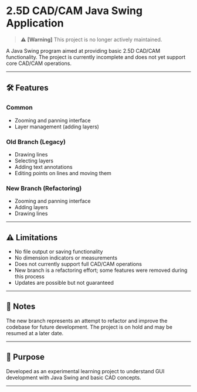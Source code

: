 # 2.5D CAD/CAM Java Swing Application

> ⚠️ **[Warning]** This project is no longer actively maintained.

A Java Swing program aimed at providing basic 2.5D CAD/CAM functionality. The project is currently incomplete and does not yet support core CAD/CAM operations.

---

## 🛠️ Features

### Common
- Zooming and panning interface
- Layer management (adding layers)

### Old Branch (Legacy)
- Drawing lines
- Selecting layers
- Adding text annotations
- Editing points on lines and moving them

### New Branch (Refactoring)
- Zooming and panning interface
- Adding layers
- Drawing lines

---

## ⚠️ Limitations

- No file output or saving functionality
- No dimension indicators or measurements
- Does not currently support full CAD/CAM operations
- New branch is a refactoring effort; some features were removed during this process
- Updates are possible but not guaranteed

---

## 📝 Notes

The new branch represents an attempt to refactor and improve the codebase for future development. The project is on hold and may be resumed at a later date.

---

## 🎯 Purpose

Developed as an experimental learning project to understand GUI development with Java Swing and basic CAD concepts.

---
